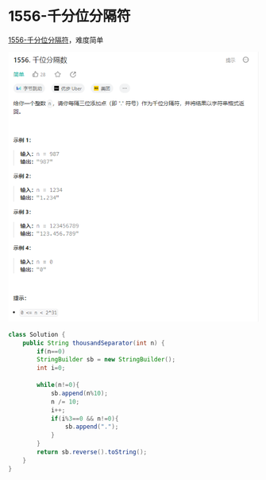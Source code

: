 # 1556-千分位分隔符

[1556-千分位分隔符](https://leetcode.cn/problems/thousand-separator/description/?envType=study-plan-v2&envId=meituan-2023-fall-sprint)，难度简单

![image-20230829010843282](https://raw.githubusercontent.com/lqyspace/mypic/master/PicBed/202308290108336.png)

```java
class Solution {
    public String thousandSeparator(int n) {
        if(n==0) 
		StringBuilder sb = new StringBuilder();
        int i=0;
        
        while(n!=0){
            sb.append(n%10);
            n /= 10;
            i++;
            if(i%3==0 && n!=0){
                sb.append(".");
            }
        }
        return sb.reverse().toString();
    }
}
```

